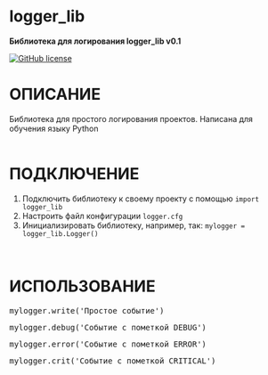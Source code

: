 # logger_lib

<b>Библиотека для логирования logger_lib
v0.1</b>

<a href="https://github.com/iamantonreznik/logger_lib/blob/main/LICENSE"><img alt="GitHub license" src="https://img.shields.io/github/license/iamantonreznik/logger_lib?style=for-the-badge"></a><br>
# ОПИСАНИЕ

Библиотека для простого логирования проектов. Написана для обучения языку Python
<br><br>
# ПОДКЛЮЧЕНИЕ

1. Подключить библиотеку к своему проекту с помощью `import logger_lib`
2. Настроить файл конфигурации `logger.cfg`
3. Инициализировать библиотеку, например, так: `mylogger = logger_lib.Logger()`
<br>

# ИСПОЛЬЗОВАНИЕ

<pre>
mylogger.write('Простое событие')
</pre>
<pre>
mylogger.debug('Событие с пометкой DEBUG')
</pre>
<pre>
mylogger.error('Событие с пометкой ERROR')
</pre>
<pre>
mylogger.crit('Событие с пометкой CRITICAL')
</pre>
